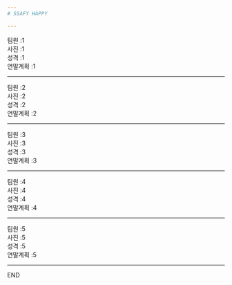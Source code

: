 ```yaml
---
# SSAFY HAPPY

---
```

팀원 :1  
사진 :1  
성격 :1  
연말계획 :1  

---
팀원 :2  
사진 :2  
성격 :2  
연말계획 :2  

---
팀원 :3  
사진 :3  
성격 :3  
연말계획 :3  

---
팀원 :4  
사진 :4  
성격 :4  
연말계획 :4  

---
팀원 :5  
사진 :5  
성격 :5  
연말계획 :5  

---
END

